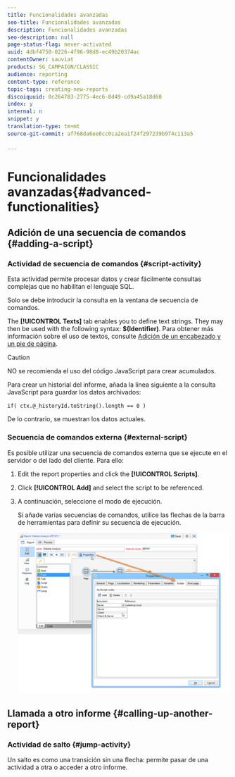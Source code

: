 ```yaml
---
title: Funcionalidades avanzadas
seo-title: Funcionalidades avanzadas
description: Funcionalidades avanzadas
seo-description: null
page-status-flag: never-activated
uuid: 4dbf4750-0226-4f96-98d8-ec49b20374ac
contentOwner: sauviat
products: SG_CAMPAIGN/CLASSIC
audience: reporting
content-type: reference
topic-tags: creating-new-reports
discoiquuid: 0c264783-2775-4ec6-8d49-cd9a45a18d60
index: y
internal: n
snippet: y
translation-type: tm+mt
source-git-commit: af768da6ee8cc0ca2ea1f24f297239b974c113a5

---
```



# Funcionalidades avanzadas{#advanced-functionalities}

## Adición de una secuencia de comandos {#adding-a-script}

### Actividad de secuencia de comandos {#script-activity}

Esta actividad permite procesar datos y crear fácilmente consultas complejas que no habilitan el lenguaje SQL.

Solo se debe introducir la consulta en la ventana de secuencia de comandos.

The **[!UICONTROL Texts]** tab enables you to define text strings. They may then be used with the following syntax: **$(Identifier)**. Para obtener más información sobre el uso de textos, consulte [Adición de un encabezado y un pie de página](../../reporting/using/element-layout.md#adding-a-header-and-a-footer).

>[!CAUTION]
>
>NO se recomienda el uso del código JavaScript para crear acumulados.

Para crear un historial del informe, añada la línea siguiente a la consulta JavaScript para guardar los datos archivados:

```
if( ctx.@_historyId.toString().length == 0 )
```

De lo contrario, se muestran los datos actuales.

### Secuencia de comandos externa {#external-script}

Es posible utilizar una secuencia de comandos externa que se ejecute en el servidor o del lado del cliente. Para ello:

1. Edit the report properties and click the **[!UICONTROL Scripts]**.
1. Click **[!UICONTROL Add]** and select the script to be referenced.
1. A continuación, seleccione el modo de ejecución.

   Si añade varias secuencias de comandos, utilice las flechas de la barra de herramientas para definir su secuencia de ejecución.

   ![](assets/reporting_custom_js.png)

## Llamada a otro informe {#calling-up-another-report}

### Actividad de salto {#jump-activity}

Un salto es como una transición sin una flecha: permite pasar de una actividad a otra o acceder a otro informe.
